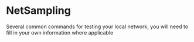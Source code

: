 # NetSampling
Several common commands for testing your local network, you will need to fill in your own information where applicable
